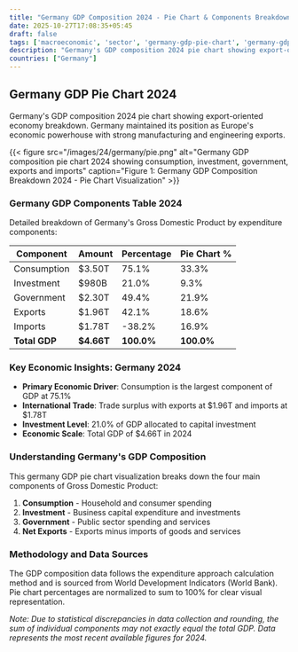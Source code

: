 ```yaml
---
title: "Germany GDP Composition 2024 - Pie Chart & Components Breakdown"
date: 2025-10-27T17:08:35+05:45
draft: false
tags: ['macroeconomic', 'sector', 'germany-gdp-pie-chart', 'germany-gdp-components', 'german-economy', 'gdp-pie-chart', 'economic-pie', 'gdp-breakdown', 'macroeconomic', 'sector-analysis', 'export-economy', 'european-union']
description: "Germany's GDP composition 2024 pie chart showing export-oriented economy breakdown. Germany maintained its position as Europe's economic powerhouse with strong manufacturing and engineering exports."
countries: ["Germany"]
---
```


## Germany GDP Pie Chart 2024

Germany's GDP composition 2024 pie chart showing export-oriented economy breakdown. Germany maintained its position as Europe's economic powerhouse with strong manufacturing and engineering exports.

{{< figure src="/images/24/germany/pie.png" 
alt="Germany GDP composition pie chart 2024 showing consumption, investment, government, exports and imports"
caption="Figure 1: Germany GDP Composition Breakdown 2024 - Pie Chart Visualization" >}}

### Germany GDP Components Table 2024

Detailed breakdown of Germany's Gross Domestic Product by expenditure components:

| Component | Amount | Percentage | Pie Chart % |
|-----------|--------|------------|-------------|
| Consumption | $3.50T | 75.1% | 33.3% |
| Investment | $980B | 21.0% | 9.3% |
| Government | $2.30T | 49.4% | 21.9% |
| Exports | $1.96T | 42.1% | 18.6% |
| Imports | $1.78T | -38.2% | 16.9% |
| **Total GDP** | **$4.66T** | **100.0%** | **100.0%** |

### Key Economic Insights: Germany 2024

- **Primary Economic Driver**: Consumption is the largest component of GDP at 75.1%
- **International Trade**: Trade surplus with exports at $1.96T and imports at $1.78T
- **Investment Level**: 21.0% of GDP allocated to capital investment
- **Economic Scale**: Total GDP of $4.66T in 2024

### Understanding Germany's GDP Composition

This germany GDP pie chart visualization breaks down the four main components of Gross Domestic Product:

1. **Consumption** - Household and consumer spending
2. **Investment** - Business capital expenditure and investments  
3. **Government** - Public sector spending and services
4. **Net Exports** - Exports minus imports of goods and services

### Methodology and Data Sources

The GDP composition data follows the expenditure approach calculation method and is sourced from World Development Indicators (World Bank). Pie chart percentages are normalized to sum to 100% for clear visual representation.

*Note: Due to statistical discrepancies in data collection and rounding, the sum of individual components may not exactly equal the total GDP. Data represents the most recent available figures for 2024.*
